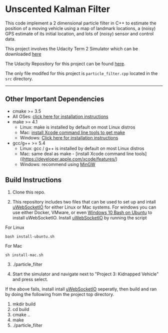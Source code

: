 # Unscented Kalman Filter

This code implement a 2 dimensional particle filter in C++ to estimate the position of a moving vehicle using a map of landmark locations, a (noisy) GPS estimate of its initial location, and lots of (noisy) sensor and control data.

This project involves the Udacity Term 2 Simulator which can be downloaded [here](https://github.com/udacity/self-driving-car-sim/releases/tag/v1.0)

The Udacity Repository for this project can be found [here](https://github.com/udacity/CarND-Kidnapped-Vehicle-Project).

The only file modifed for this project is `particle_filter.cpp` located in the `src` directory.

---

## Other Important Dependencies

* cmake >= 3.5
 * All OSes: [click here for installation instructions](https://cmake.org/install/)
* make >= 4.1
  * Linux: make is installed by default on most Linux distros
  * Mac: [install Xcode command line tools to get make](https://developer.apple.com/xcode/features/)
  * Windows: [Click here for installation instructions](http://gnuwin32.sourceforge.net/packages/make.htm)
* gcc/g++ >= 5.4
  * Linux: gcc / g++ is installed by default on most Linux distros
  * Mac: same deal as make - [install Xcode command line tools]((https://developer.apple.com/xcode/features/)
  * Windows: recommend using [MinGW](http://www.mingw.org/)

## Build Instructions

1. Clone this repo.

2. This repository includes two files that can be used to set up and intall [uWebSocketIO](https://github.com/uWebSockets/uWebSockets) for either Linux or Mac systems. For windows you can use either Docker, VMware, or even [Windows 10 Bash on Ubuntu](https://www.howtogeek.com/249966/how-to-install-and-use-the-linux-bash-shell-on-windows-10/) to install uWebSocketIO.
Install [uWebSocketIO](https://github.com/uWebSockets/uWebSockets) by running the script

  For Linux
  ```
  bash install-ubuntu.sh
  ```

  For Mac
  ```
  sh install-mac.sh
  ```

3. ./particle_filter

4. Start the simulator and navigate next to "Project 3: Kidnapped Vehicle" and press select.

If the above fails, install intall [uWebSocketIO](https://github.com/uWebSockets/uWebSockets) seperatly, then build and ran by doing the following from the project top directory.

1. mkdir build
2. cd build
3. cmake ..
4. make
5. ./particle_filter
